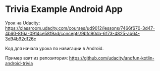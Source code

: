 # Trivia Example Android App

Урок на Udacity: https://classroom.udacity.com/courses/ud9012/lessons/7466f670-3d47-4b60-8f6a-0914ce58f9ad/concepts/9bfc90da-6173-4825-ab64-3d94b92df26c

Код для начала урока по навигации в Android.

Пример взят из репозитория: https://github.com/udacity/andfun-kotlin-android-trivia

